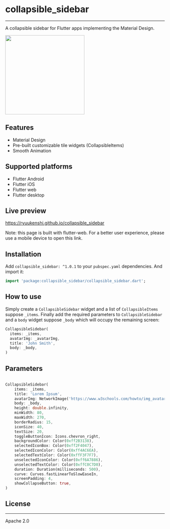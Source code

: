 # collapsible_sidebar
-------------------------------------------------------------

A collapsible sidebar for Flutter apps implementing the Material Design.

<img src="https://github.com/RyuuKenshi/flutter_collapsible_sidebar/blob/master/screenshot/collapsible_sidebar.gif" width="250">
  
## Features 

* Material Design
* Pre-built customizable tile widgets (CollapsibleItems)
* Smooth Animation

## Supported platforms

* Flutter Android
* Flutter iOS
* Flutter web
* Flutter desktop

## Live preview

https://ryuukenshi.github.io/collapsible_sidebar

Note: this page is built with flutter-web. For a better user experience, please use a mobile device to open this link.

## Installation

Add `collapsible_sidebar: ^1.0.1` to your `pubspec.yaml` dependencies. And import it:

```dart
import 'package:collapsible_sidebar/collapsible_sidebar.dart';
```

## How to use

Simply create a `CollapsibleSidebar` widget and a list of `CollapsibleItems` suppose `_items`. Finally add the required parameters to `CollapsibleSidebar` and a `body` widget suppose `_body` which will occupy the remaining screen:

```dart
CollapsibleSidebar(
  items: _items,
  avatarImg: _avatarImg,
  title: 'John Smith',
  body: _body,
)
```

## Parameters

```dart

CollapsibleSidebar(
    items: _items,
    title: 'Lorem Ipsum',
    avatarImg: NetworkImage('https://www.w3schools.com/howto/img_avatar.png'),
    body: _body,
    height: double.infinity,
    minWidth: 80,
    maxWidth: 270,
    borderRadius: 15,
    iconSize: 40,
    textSize: 20,
    toggleButtonIcon: Icons.chevron_right,
    backgroundColor: Color(0xff2B3138),
    selectedIconBox: Color(0xff2F4047),
    selectedIconColor: Color(0xff4AC6EA),
    selectedTextColor: Color(0xffF3F7F7),
    unselectedIconColor: Color(0xff6A7886),
    unselectedTextColor: Color(0xffC0C7D0),
    duration: Duration(milliseconds: 500),
    curve: Curves.fastLinearToSlowEaseIn,
    screenPadding: 4,
    showCollapseButton: true,
)
```

## License
--------------------------------------------------------------

Apache 2.0

